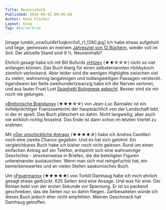 ```yaml
---
Title: Neuneinhalb
Published: 2016-09-02 00:00:00
Author: René Fischer
Layout: blog
Tag: #bücherkram
---
```

[image tumblr_ocw0uii4kt1uqknc0o1_r1_1280.jpg]
Ich habe etwas aufgeholt und liege, gemessen an meinem [Jahresziel von 12 Büchern](/12-2016), wieder voll im Soll. Der aktuelle Stand sind 9 ½. Neuneinhalb?

Ehrlich gesagt habe ich mit Bill Bufords [»Hitze«](https://www.amazon.de/dp/3446230122/) (★★☆☆☆) nicht so viel anfangen können. Das Buch klang für einen selbsternannten Hobbykoch ziemlich verlockend. Aber leider sind die wenigen Highlights zwischen viel zu vielen, wahnsinnig langatmigen und todlangweiligen Passagen versteckt. Irgendwann bei Seite zweihundertzwanzig habe ich die Nerven verloren, und aus lauter Frust Lust [Spaghetti Bolognese gekocht](/bolognese-sauce-zum-reinlegen). Besser sind sie mir noch nie gelungen.

[»Bretonische Brandung«](http://www.buch.de/shop/home/suchartikel/bretonische_brandung/jean_luc_bannalec/EAN9783442479283/ID37822516.html) (★★★☆☆) von Jean-Luc Bannalec ist ein mittelprächtiger Franzosenkrimi der hauptsächlich von der Landschaft lebt, in der er spielt. Das Buch plätschert so dahin. Nicht langweilig, aber auch nie wirklich richtig fesselnd. Das Ende ist dann schon im letzten Viertel zu erahnen.

Mit [»Der unschickliche Antrag«](http://www.buch.de/shop/home/suchartikel/der_unschickliche_antrag/andrea_camilleri/EAN9783803141736/ID41137820.html) (★★★★☆) habe ich Andrea Camilleri noch eine zweite Chance gegeben. Und es hat sich gelohnt: Ein vergleichbares Buch habe ich bisher noch nicht gelesen. Rund um einen einfachen Antrag auf ein Telefon, entspinnt sich eine wahnsinnige Geschichte - streckenweise in Briefen, die die beteiligten Figuren untereinander austauschen. Wenn man sich mal reingefuchst hat, ein bemerkenswertes und an vielen Stellen saukomisches Buch.

Um [»Feuermann«](http://www.buch.de/shop/home/verknuepfung/feuermann/torkil_damhaug/EAN9783426505809/ID37354418.html) (★★★★★) von Torkill Damhaug habe ich mich ehrlich gesagt etwas gedrückt. 635 Seiten sind eine Ansage. Und was für eine. Der Roman bebt von der ersten Sekunde vor Spannung. Er ist so packend geschrieben, das die Seiten nur so dahin fliegen. Zartbesaiteten würde ich dieses Buch jedoch eher nicht empfehlen. Meinen Geschmack hat Damhaug getroffen.
